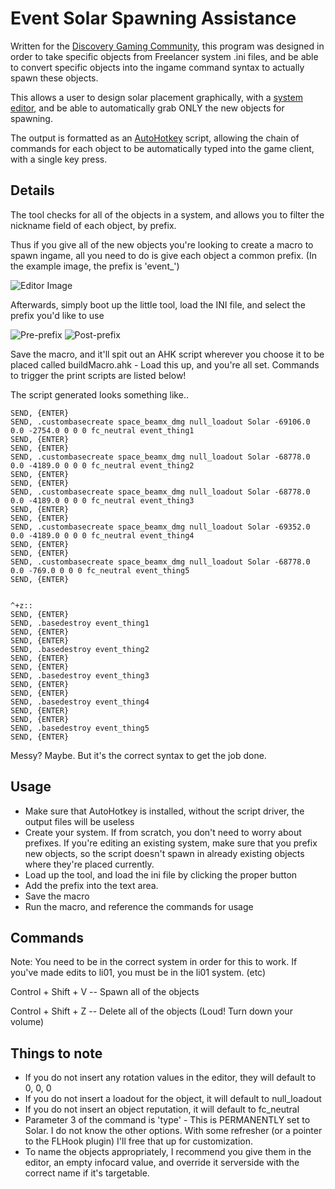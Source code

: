 # Event Solar Spawning Assistance
Written for the [Discovery Gaming Community](http://www.discoverygc.com/forums), this program was designed in order to take specific objects from Freelancer system .ini files, and be able to convert specific objects into the ingame command syntax to actually spawn these objects.

This allows a user to design solar placement graphically, with a [system editor](http://stfx.github.io/freelancermodstudio/), and be able to automatically grab ONLY the new objects for spawning.

The output is formatted as an [AutoHotkey](https://autohotkey.com/) script, allowing the chain of commands for each object to be automatically typed into the game client, with a single key press.

## Details
The tool checks for all of the objects in a system, and allows you to filter the nickname field of each object, by prefix. 

Thus if you give all of the new objects you're looking to create a macro to spawn ingame, all you need to do is give each object a common prefix. (In the example image, the prefix is 'event_')

![Editor Image](https://image.ibb.co/giQoOS/Editor.png)

Afterwards, simply boot up the little tool, load the INI file, and select the prefix you'd like to use

![Pre-prefix](https://image.ibb.co/j4f53S/loadIni.png)
![Post-prefix](https://image.ibb.co/dQw1cn/filterini.png)

Save the macro, and it'll spit out an AHK script wherever you choose it to be placed called buildMacro.ahk - Load this up, and you're all set. Commands to trigger the print scripts are listed below!

The script generated looks something like..
```^+v::
SEND, {ENTER}
SEND, .custombasecreate space_beamx_dmg null_loadout Solar -69106.0 0.0 -2754.0 0 0 0 fc_neutral event_thing1
SEND, {ENTER}
SEND, {ENTER}
SEND, .custombasecreate space_beamx_dmg null_loadout Solar -68778.0 0.0 -4189.0 0 0 0 fc_neutral event_thing2
SEND, {ENTER}
SEND, {ENTER}
SEND, .custombasecreate space_beamx_dmg null_loadout Solar -68778.0 0.0 -4189.0 0 0 0 fc_neutral event_thing3
SEND, {ENTER}
SEND, {ENTER}
SEND, .custombasecreate space_beamx_dmg null_loadout Solar -69352.0 0.0 -4189.0 0 0 0 fc_neutral event_thing4
SEND, {ENTER}
SEND, {ENTER}
SEND, .custombasecreate space_beamx_dmg null_loadout Solar -68778.0 0.0 -769.0 0 0 0 fc_neutral event_thing5
SEND, {ENTER}


^+z::
SEND, {ENTER}
SEND, .basedestroy event_thing1
SEND, {ENTER}
SEND, {ENTER}
SEND, .basedestroy event_thing2
SEND, {ENTER}
SEND, {ENTER}
SEND, .basedestroy event_thing3
SEND, {ENTER}
SEND, {ENTER}
SEND, .basedestroy event_thing4
SEND, {ENTER}
SEND, {ENTER}
SEND, .basedestroy event_thing5
SEND, {ENTER}
```

Messy? Maybe. But it's the correct syntax to get the job done.


## Usage

- Make sure that AutoHotkey is installed, without the script driver, the output files will be useless
- Create your system. If from scratch, you don't need to worry about prefixes. If you're editing an existing system, make sure that you prefix new objects, so the script doesn't spawn in already existing objects where they're placed currently.
- Load up the tool, and load the ini file by clicking the proper button
- Add the prefix into the text area.
- Save the macro
- Run the macro, and reference the commands for usage

## Commands
Note: You need to be in the correct system in order for this to work. If you've made edits to li01, you must be in the li01 system. (etc)

Control + Shift + V -- Spawn all of the objects

Control + Shift + Z -- Delete all of the objects (Loud! Turn down your volume)

## Things to note

-   If you do not insert any rotation values in the editor, they will default to 0, 0, 0  
-   If you do not insert a loadout for the object, it will default to null_loadout  
-   If you do not insert an object reputation, it will default to fc_neutral  
-   Parameter 3 of the command is 'type' - This is PERMANENTLY set to Solar. I do not know the other options. With some refresher (or a pointer to the FLHook plugin) I'll free that up for customization.  
-   To name the objects appropriately, I recommend you give them in the editor, an empty infocard value, and override it serverside with the correct name if it's targetable.

